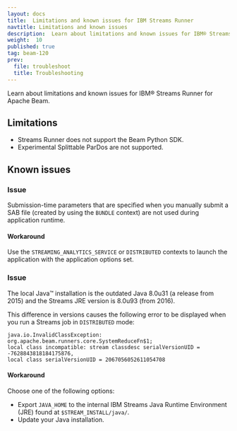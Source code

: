 ```yaml
---
layout: docs
title:  Limitations and known issues for IBM Streams Runner
navtitle: Limitations and known issues
description:  Learn about limitations and known issues for IBM® Streams Runner for Apache Beam.
weight:  10
published: true
tag: beam-120
prev:
  file: troubleshoot
  title: Troubleshooting
---
```


Learn about limitations and known issues for IBM® Streams Runner for Apache Beam.

## Limitations

- Streams Runner does not support the Beam Python SDK.
- Experimental Splittable ParDos are not supported.

## Known issues
### Issue
Submission-time parameters that are specified when you manually submit a SAB file (created by using the `BUNDLE` context) are not used during application runtime.

#### Workaround
Use the `STREAMING_ANALYTICS_SERVICE` or `DISTRIBUTED` contexts to launch the application with the application options set.

### Issue

The local Java™ installation is the outdated Java 8.0u31 (a release from 2015) and the Streams JRE version is 8.0u93 (from 2016).

This difference in versions causes the following error to be displayed when you run a Streams job in `DISTRIBUTED` mode:

```
java.io.InvalidClassException: org.apache.beam.runners.core.SystemReduceFn$1;
local class incompatible: stream classdesc serialVersionUID = -7628843818184175876,
local class serialVersionUID = 2067056052611054708
```

#### Workaround
Choose one of the following options:
- Export `JAVA_HOME` to the internal IBM Streams Java Runtime Environment (JRE) found at `$STREAM_INSTALL/java/`.
- Update your Java installation.
